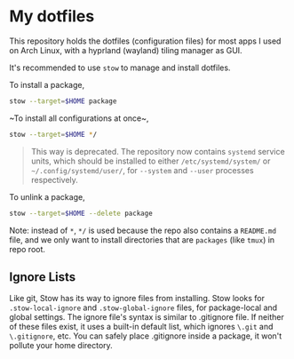 # My dotfiles

This repository holds the dotfiles (configuration files) for most apps I used
on Arch Linux, with a hyprland (wayland) tiling manager as GUI.

It's recommended to use `stow` to manage and install dotfiles.

To install a package,
```bash
stow --target=$HOME package
```

~To install all configurations at once~,
```bash
stow --target=$HOME */
```

> This way is deprecated. The repository now contains `systemd` service units,
> which should be installed to either `/etc/systemd/system/` or
> `~/.config/systemd/user/`, for `--system` and `--user` processes respectively.


To unlink a package,
``` bash
stow --target=$HOME --delete package
```

Note: instead of `*`, `*/` is used because the repo also contains a `README.md`
file, and we only want to install directories that are `packages` (like `tmux`)
in repo root.

## Ignore Lists
Like git, Stow has its way to ignore files from installing. Stow looks for `.stow-local-ignore`
and `.stow-global-ignore` files, for package-local and global settings. The ignore file's syntax
is similar to .gitignore file. If neither of these files exist, it uses a built-in default list,
which ignores `\.git` and `\.gitignore`, etc. You can safely place .gitignore inside a package,
it won't pollute your home directory.
